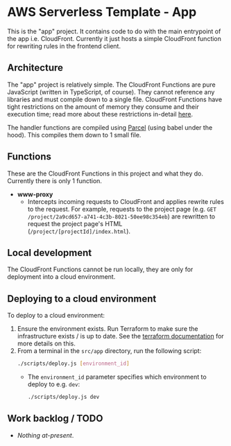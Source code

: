 # AWS Serverless Template - App

This is the "app" project. It contains code to do with the main entrypoint of the app i.e. CloudFront. Currently it just hosts a simple CloudFront function for rewriting rules in the frontend client.

## Architecture

The "app" project is relatively simple. The CloudFront Functions are pure JavaScript (written in TypeScript, of course). They cannot reference any libraries and must compile down to a single file. CloudFront Functions have tight restrictions on the amount of memory they consume and their execution time; read more about these restrictions in-detail [here](https://docs.aws.amazon.com/AmazonCloudFront/latest/DeveloperGuide/edge-functions.html).

The handler functions are compiled using [Parcel](https://v2.parceljs.org/) (using babel under the hood). This compiles them down to 1 small file.

## Functions

These are the CloudFront Functions in this project and what they do. Currently there is only 1 function.

  - **www-proxy**
    - Intercepts incoming requests to CloudFront and applies rewrite rules to the request. For example, requests to the project page (e.g. `GET /project/2a9cd657-a741-4c3b-8021-50ee98c354eb`) are rewritten to request the project page's HTML (`/project/[projectId]/index.html`).

## Local development

The CloudFront Functions cannot be run locally, they are only for deployment into a cloud environment.

## Deploying to a cloud environment

To deploy to a cloud environment:

1. Ensure the environment exists. Run Terraform to make sure the infrastructure exists / is up to date. See the [terraform documentation](../../terraform/README.md) for more details on this.
1. From a terminal in the `src/app` directory, run the following script:
    ```sh
    ./scripts/deploy.js [environment_id]
    ```
    - The `environment_id` parameter specifies which environment to deploy to e.g. `dev`:
      ```sh
      ./scripts/deploy.js dev
      ```


## Work backlog / TODO

  - _Nothing at-present_.
